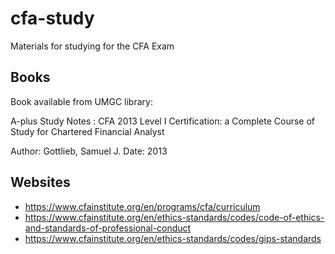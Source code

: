 # cfa-study
Materials for studying for the CFA Exam

## Books

Book available from UMGC library:

A-plus Study Notes : CFA 2013 Level I Certification: a Complete Course of Study for Chartered Financial Analyst

Author: Gottlieb, Samuel J.
Date: 2013


## Websites

- https://www.cfainstitute.org/en/programs/cfa/curriculum
- https://www.cfainstitute.org/en/ethics-standards/codes/code-of-ethics-and-standards-of-professional-conduct
- https://www.cfainstitute.org/en/ethics-standards/codes/gips-standards

